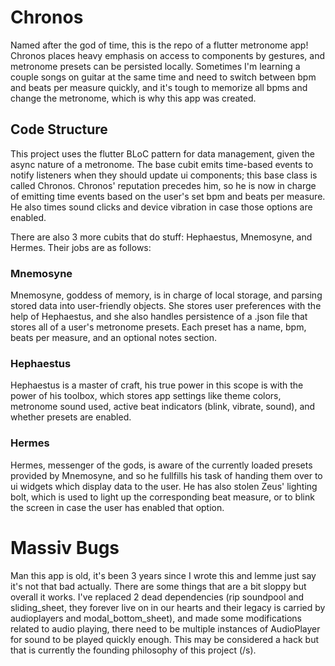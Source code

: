 # Chronos

Named after the god of time, this is the repo of a flutter metronome app! Chronos places heavy emphasis on access to components by gestures, and metronome presets can be persisted locally. Sometimes I'm learning a couple songs on guitar at the same time and need to switch between bpm and beats per measure quickly, and it's tough to memorize all bpms and change the metronome, which is why this app was created.

## Code Structure

This project uses the flutter BLoC pattern for data management, given the async nature of a metronome. The base cubit emits time-based events to notify listeners when they should update ui components; this base class is called Chronos. Chronos' reputation precedes him, so he is now in charge of emitting time events based on the user's set bpm and beats per measure. He also times sound clicks and device vibration in case those options are enabled.

There are also 3 more cubits that do stuff: Hephaestus, Mnemosyne, and Hermes. Their jobs are as follows:

### Mnemosyne

Mnemosyne, goddess of memory, is in charge of local storage, and parsing stored data into user-friendly objects. She stores user preferences with the help of Hephaestus, and she also handles persistence of a .json file that stores all of a user's metronome presets. Each preset has a name, bpm, beats per measure, and an optional notes section.

### Hephaestus

Hephaestus is a master of craft, his true power in this scope is with the power of his toolbox, which stores app settings like theme colors, metronome sound used, active beat indicators (blink, vibrate, sound), and whether presets are enabled.

### Hermes

Hermes, messenger of the gods, is aware of the currently loaded presets provided by Mnemosyne, and so he fullfills his task of handing them over to ui widgets which display data to the user. He has also stolen Zeus' lighting bolt, which is used to light up the corresponding beat measure, or to blink the screen in case the user has enabled that option.

# Massiv Bugs

Man this app is old, it's been 3 years since I wrote this and lemme just say it's not that bad actually. There are some things that are a bit sloppy but overall it works. I've replaced 2 dead dependencies (rip soundpool and sliding_sheet, they forever live on in our hearts and their legacy is carried by audioplayers and modal_bottom_sheet), and made some modifications related to audio playing, there need to be multiple instances of AudioPlayer for sound to be played quickly enough. This may be considered a hack but that is currently the founding philosophy of this project (/s).